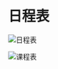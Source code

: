 # 日程表

![日程表](https://img-1304915546.file.myqcloud.com/images/20220301/calendar.jpg)

![课程表](https://img-1304915546.file.myqcloud.com/images/20220301/lesson-info.jpg)
